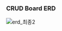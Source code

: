 ### CRUD Board ERD

![erd_최종2](https://github.com/user-attachments/assets/bed9449d-2482-4220-a291-d70f912770ff)
